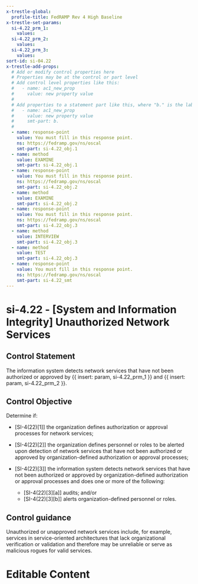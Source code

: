 ```yaml
---
x-trestle-global:
  profile-title: FedRAMP Rev 4 High Baseline
x-trestle-set-params:
  si-4.22_prm_1:
    values:
  si-4.22_prm_2:
    values:
  si-4.22_prm_3:
    values:
sort-id: si-04.22
x-trestle-add-props:
  # Add or modify control properties here
  # Properties may be at the control or part level
  # Add control level properties like this:
  #   - name: ac1_new_prop
  #     value: new property value
  #
  # Add properties to a statement part like this, where "b." is the label of the target statement part
  #   - name: ac1_new_prop
  #     value: new property value
  #     smt-part: b.
  #
  - name: response-point
    value: You must fill in this response point.
    ns: https://fedramp.gov/ns/oscal
    smt-part: si-4.22_obj.1
  - name: method
    value: EXAMINE
    smt-part: si-4.22_obj.1
  - name: response-point
    value: You must fill in this response point.
    ns: https://fedramp.gov/ns/oscal
    smt-part: si-4.22_obj.2
  - name: method
    value: EXAMINE
    smt-part: si-4.22_obj.2
  - name: response-point
    value: You must fill in this response point.
    ns: https://fedramp.gov/ns/oscal
    smt-part: si-4.22_obj.3
  - name: method
    value: INTERVIEW
    smt-part: si-4.22_obj.3
  - name: method
    value: TEST
    smt-part: si-4.22_obj.3
  - name: response-point
    value: You must fill in this response point.
    ns: https://fedramp.gov/ns/oscal
    smt-part: si-4.22_smt
---
```


# si-4.22 - \[System and Information Integrity\] Unauthorized Network Services

## Control Statement

The information system detects network services that have not been authorized or approved by {{ insert: param, si-4.22_prm_1 }} and {{ insert: param, si-4.22_prm_2 }}.

## Control Objective

Determine if:

- \[SI-4(22)[1]\] the organization defines authorization or approval processes for network services;

- \[SI-4(22)[2]\] the organization defines personnel or roles to be alerted upon detection of network services that have not been authorized or approved by organization-defined authorization or approval processes;

- \[SI-4(22)[3]\] the information system detects network services that have not been authorized or approved by organization-defined authorization or approval processes and does one or more of the following:

  - \[SI-4(22)[3][a]\] audits; and/or
  - \[SI-4(22)[3][b]\] alerts organization-defined personnel or roles.

## Control guidance

Unauthorized or unapproved network services include, for example, services in service-oriented architectures that lack organizational verification or validation and therefore may be unreliable or serve as malicious rogues for valid services.

# Editable Content

<!-- Make additions and edits below -->
<!-- The above represents the contents of the control as received by the profile, prior to additions. -->
<!-- If the profile makes additions to the control, they will appear below. -->
<!-- The above markdown may not be edited but you may edit the content below, and/or introduce new additions to be made by the profile. -->
<!-- If there is a yaml header at the top, parameter values may be edited. Use --set-parameters to incorporate the changes during assembly. -->
<!-- The content here will then replace what is in the profile for this control, after running profile-assemble. -->
<!-- The added parts in the profile for this control are below.  You may edit them and/or add new ones. -->
<!-- Each addition must have a heading either of the form ## Control my_addition_name -->
<!-- or ## Part a. (where the a. refers to one of the control statement labels.) -->
<!-- "## Control" parts are new parts added after the statement part. -->
<!-- "## Part" parts are new parts added into the top-level statement part with that label. -->
<!-- Subparts may be added with nested hash levels of the form ### My Subpart Name -->
<!-- underneath the parent ## Control or ## Part being added -->
<!-- See https://ibm.github.io/compliance-trestle/tutorials/ssp_profile_catalog_authoring/ssp_profile_catalog_authoring for guidance. -->
